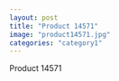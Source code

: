 ```yaml
---
layout: post
title: "Product 14571"
image: "product14571.jpg"
categories: "category1"
---
```

Product 14571
